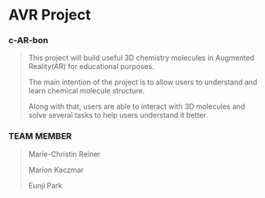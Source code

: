 # AVR Project

### c-AR-bon

> This project will build useful 3D chemistry molecules in Augmented Reality(AR) for educational purposes. 
>
> The main intention of the project is to allow users to understand and learn chemical molecule structure. 
>
> Along with that, users are able to interact with 3D molecules and solve several tasks to help users understand it better.

### TEAM MEMBER
> Marie-Christin Reiner
>
> Marion Kaczmar
>
> Eunji Park  
